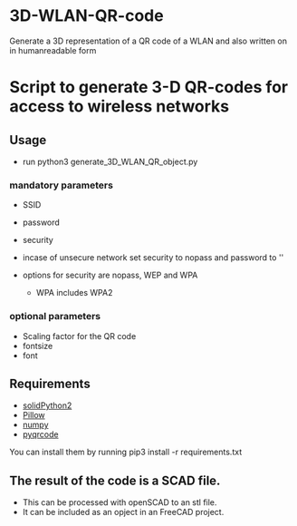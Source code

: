 # 3D-WLAN-QR-code
Generate a 3D representation of a QR code of a WLAN and also written on in humanreadable form 
# Script to generate 3-D QR-codes for access to wireless networks

## Usage

* run python3 generate_3D_WLAN_QR_object.py 

### mandatory parameters
* SSID
* password
* security 

* incase of unsecure network set security to nopass and password to '' 
* options for security are nopass, WEP and WPA 
    * WPA includes WPA2

### optional parameters
   * Scaling factor for the QR code 
   * fontsize
   * font

## Requirements 
   * [solidPython2](https://github.com/jeff-dh/SolidPython)
   * [Pillow](https://pillow.readthedocs.io/en/stable/)
   * [numpy](https://numpy.org/)
   * [pyqrcode](https://pyqrcode.readthedocs.io/en/latest/)

You can install them by running
pip3 install -r requirements.txt

## The result of the code is a SCAD file. 

* This can be processed with openSCAD to an stl file.
* It can be included as an opject in an FreeCAD project.

